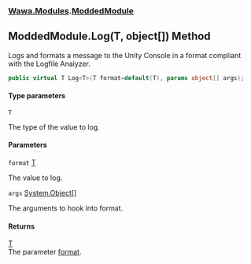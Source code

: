 ### [Wawa.Modules](Wawa.Modules.md 'Wawa.Modules').[ModdedModule](ModdedModule.md 'Wawa.Modules.ModdedModule')

## ModdedModule.Log<T>(T, object[]) Method

Logs and formats a message to the Unity Console in a format compliant with the Logfile Analyzer.

```csharp
public virtual T Log<T>(T format=default(T), params object[] args);
```
#### Type parameters

<a name='Wawa.Modules.ModdedModule.Log_T_(T,object[]).T'></a>

`T`

The type of the value to log.
#### Parameters

<a name='Wawa.Modules.ModdedModule.Log_T_(T,object[]).format'></a>

`format` [T](ModdedModule.Log{T}(T,Object[]).md#Wawa.Modules.ModdedModule.Log_T_(T,object[]).T 'Wawa.Modules.ModdedModule.Log<T>(T, object[]).T')

The value to log.

<a name='Wawa.Modules.ModdedModule.Log_T_(T,object[]).args'></a>

`args` [System.Object](https://docs.microsoft.com/en-us/dotnet/api/System.Object 'System.Object')[[]](https://docs.microsoft.com/en-us/dotnet/api/System.Array 'System.Array')

The arguments to hook into format.

#### Returns
[T](ModdedModule.Log{T}(T,Object[]).md#Wawa.Modules.ModdedModule.Log_T_(T,object[]).T 'Wawa.Modules.ModdedModule.Log<T>(T, object[]).T')  
The parameter [format](ModdedModule.Log{T}(T,Object[]).md#Wawa.Modules.ModdedModule.Log_T_(T,object[]).format 'Wawa.Modules.ModdedModule.Log<T>(T, object[]).format').